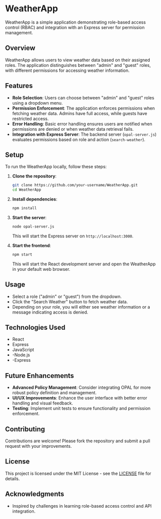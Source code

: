 # WeatherApp

WeatherApp is a simple application demonstrating role-based access control (RBAC) and integration with an Express server for permission management.

## Overview

WeatherApp allows users to view weather data based on their assigned roles. The application distinguishes between "admin" and "guest" roles, with different permissions for accessing weather information.

## Features

- **Role Selection**: Users can choose between "admin" and "guest" roles using a dropdown menu.
- **Permission Enforcement**: The application enforces permissions when fetching weather data. Admins have full access, while guests have restricted access.
- **Error Handling**: Basic error handling ensures users are notified when permissions are denied or when weather data retrieval fails.
- **Integration with Express Server**: The backend server (`opal-server.js`) evaluates permissions based on role and action (`search-weather`).

## Setup

To run the WeatherApp locally, follow these steps:

1. **Clone the repository**:
   ```bash
   git clone https://github.com/your-username/WeatherApp.git
   cd WeatherApp
   ```

2. **Install dependencies**:
   ```bash
   npm install
   ```

3. **Start the server**:
   ```bash
   node opal-server.js
   ```

   This will start the Express server on `http://localhost:3000`.

4. **Start the frontend**:
   ```bash
   npm start
   ```

   This will start the React development server and open the WeatherApp in your default web browser.

## Usage

- Select a role ("admin" or "guest") from the dropdown.
- Click the "Search Weather" button to fetch weather data.
- Depending on your role, you will either see weather information or a message indicating access is denied.

## Technologies Used

- React
- Express
- JavaScript
- -Node.js
- -Express

## Future Enhancements

- **Advanced Policy Management**: Consider integrating OPAL for more robust policy definition and management.
- **UI/UX Improvements**: Enhance the user interface with better error handling and visual feedback.
- **Testing**: Implement unit tests to ensure functionality and permission enforcement.

## Contributing

Contributions are welcome! Please fork the repository and submit a pull request with your improvements.

## License

This project is licensed under the MIT License - see the [LICENSE](LICENSE) file for details.

## Acknowledgments

- Inspired by challenges in learning role-based access control and API integration.
